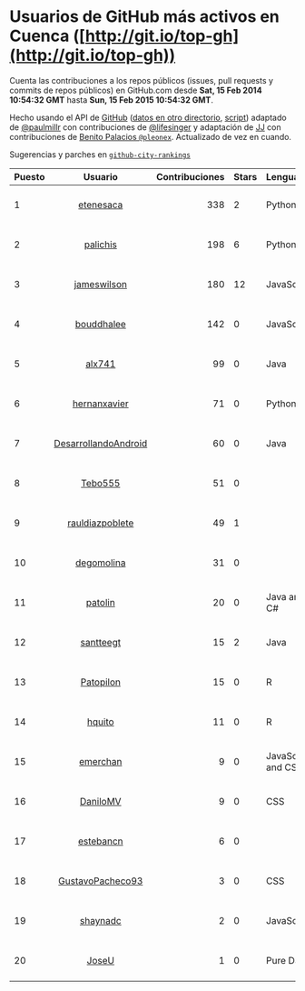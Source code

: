 # Usuarios de GitHub más activos en Cuenca ([http://git.io/top-gh](http://git.io/top-gh))



  Cuenta las contribuciones a los repos públicos (issues, pull requests y commits de repos públicos) en GitHub.com desde  **Sat, 15 Feb 2014 10:54:32 GMT** hasta **Sun, 15 Feb 2015 10:54:32 GMT**.

  Hecho usando el API de [GitHub](http://github.com) ([datos en otro directorio](https://github.com/JJ/top-github-users-data/tree/master/data), [script](https://github.com/JJ/top-github-users)) adaptado de [@paulmillr](https://github.com/paulmillr) con contribuciones de [@lifesinger](https://github.com/lifesinger) y adaptación de [JJ](http://jj.github.io) con contribuciones de [Benito Palacios `@pleonex`](http://github.com/pleonex). Actualizado de vez en cuando. 

  Sugerencias y parches en [`github-city-rankings`](http://github.com/JJ/github-city-rankings)


| Puesto   |      Usuario      |  Contribuciones | Stars | Lenguajes   |      Lugar      |  Avatar |
|----------|:-----------------:|----------------:|-------|-------------|:---------------:|---------|
| 1 | [etenesaca](https://github.com/etenesaca) | 338 | 2 | Python | Cuenca - Ecuador | <img src='https://avatars1.githubusercontent.com/u/3594639?v=3&s=64' width='64' height='64' title='Edgar Tenesaca'> |
| 2 | [palichis](https://github.com/palichis) | 198 | 6 | Python | Cuenca - Ecuador | <img src='https://avatars2.githubusercontent.com/u/697345?v=3&s=64' width='64' height='64' title='palichis'> |
| 3 | [jameswilson](https://github.com/jameswilson) | 180 | 12 | JavaScript | Cuenca, Ecuador | <img src='https://avatars3.githubusercontent.com/u/243532?v=3&s=64' width='64' height='64' title='James Wilson'> |
| 4 | [bouddhalee](https://github.com/bouddhalee) | 142 | 0 | JavaScript | Cuenca, Ecuador | <img src='https://avatars0.githubusercontent.com/u/6969613?v=3&s=64' width='64' height='64' title='Mathieu Briau'> |
| 5 | [alx741](https://github.com/alx741) | 99 | 0 | Java | Cuenca, Ecuador | <img src='https://avatars3.githubusercontent.com/u/2545720?v=3&s=64' width='64' height='64' title='Daniel Campoverde Carrión'> |
| 6 | [hernanxavier](https://github.com/hernanxavier) | 71 | 0 | Python | Cuenca - Ecuador | <img src='https://avatars2.githubusercontent.com/u/6390668?v=3&s=64' width='64' height='64' title='Xavier'> |
| 7 | [DesarrollandoAndroid](https://github.com/DesarrollandoAndroid) | 60 | 0 | Java | Cuenca, España | <img src='https://avatars1.githubusercontent.com/u/7956170?v=3&s=64' width='64' height='64' title='Desarrollando Android'> |
| 8 | [Tebo555](https://github.com/Tebo555) | 51 | 0 |  | Cuenca | <img src='https://avatars1.githubusercontent.com/u/3661837?v=3&s=64' width='64' height='64' title='Esteban Vintimilla'> |
| 9 | [rauldiazpoblete](https://github.com/rauldiazpoblete) | 49 | 1 |  | Cuenca, España | <img src='https://avatars1.githubusercontent.com/u/1359792?v=3&s=64' width='64' height='64' title='Raúl Díaz Poblete'> |
| 10 | [degomolina](https://github.com/degomolina) | 31 | 0 |  | Cuenca-Ecuador | <img src='https://avatars1.githubusercontent.com/u/6562872?v=3&s=64' width='64' height='64' title='Diego Molina'> |
| 11 | [patolin](https://github.com/patolin) | 20 | 0 | Java and C# | Cuenca, Ecuador | <img src='https://avatars1.githubusercontent.com/u/1228924?v=3&s=64' width='64' height='64' title='Patricio Reinoso'> |
| 12 | [santteegt](https://github.com/santteegt) | 15 | 2 | Java | Cuenca, Ecuador | <img src='https://avatars2.githubusercontent.com/u/926341?v=3&s=64' width='64' height='64' title='Santiago Gonzalez Toral'> |
| 13 | [Patopilon](https://github.com/Patopilon) | 15 | 0 | R | Cuenca | <img src='https://avatars3.githubusercontent.com/u/6825628?v=3&s=64' width='64' height='64' title='Patricio Diaz'> |
| 14 | [hquito](https://github.com/hquito) | 11 | 0 | R | Cuenca, Ecuador | <img src='https://avatars3.githubusercontent.com/u/8473687?v=3&s=64' width='64' height='64' title='Hernan Quito'> |
| 15 | [emerchan](https://github.com/emerchan) | 9 | 0 | JavaScript and CSS | Cuenca - Ecuador | <img src='https://avatars2.githubusercontent.com/u/9324283?v=3&s=64' width='64' height='64' title='Eduardo'> |
| 16 | [DaniloMV](https://github.com/DaniloMV) | 9 | 0 | CSS | Cuenca-Ecuador | <img src='https://avatars3.githubusercontent.com/u/10222014?v=3&s=64' width='64' height='64' title='Danilo'> |
| 17 | [estebancn](https://github.com/estebancn) | 6 | 0 |  | Cuenca - Ecuador | <img src='https://avatars3.githubusercontent.com/u/9802438?v=3&s=64' width='64' height='64' title='Esteban Calderón Neira'> |
| 18 | [GustavoPacheco93](https://github.com/GustavoPacheco93) | 3 | 0 | CSS | Ecuador, Azuay, Cuenca | <img src='https://avatars2.githubusercontent.com/u/10034248?v=3&s=64' width='64' height='64' title='Gustavo Pacheco'> |
| 19 | [shaynadc](https://github.com/shaynadc) | 2 | 0 | JavaScript | Cuenca, Ecuador | <img src='https://avatars1.githubusercontent.com/u/4431086?v=3&s=64' width='64' height='64' title='Shayna Dunn'> |
| 20 | [JoseU](https://github.com/JoseU) | 1 | 0 | Pure Data | Cuenca - Ecuador | <img src='https://avatars2.githubusercontent.com/u/7528517?v=3&s=64' width='64' height='64' title='Jose Urgiles'> |
